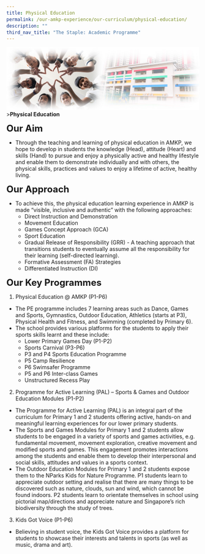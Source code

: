 ```yaml
---
title: Physical Education
permalink: /our-amkp-experience/our-curriculum/physical-education/
description: ""
third_nav_title: "The Staple: Academic Programme"
---
```

![Sub-banner](/images/sub%20banner.jpg)
&gt;**Physical Education**

**<font size="5">Our Aim</font>**

* Through the teaching and learning of physical education in AMKP, we hope to develop in students the knowledge (Head), attitude (Heart) and skills (Hand) to pursue and enjoy a physically active and healthy lifestyle and enable them to demonstrate individually and with others, the physical skills, practices and values to enjoy a lifetime of active, healthy living.

**<font size="5">Our Approach</font>**
* To achieve this, the physical education learning experience in AMKP is made “visible, inclusive and authentic” with the following approaches:
	* Direct Instruction and Demonstration
	* Movement Education
	* Games Concept Approach (GCA)
	* Sport Education
	* Gradual Release of Responsibility (GRR) - A teaching approach that transitions students to eventually assume all the responsibility for their learning (self-directed learning).
	* Formative Assessment (FA) Strategies 
	* Differentiated Instruction (DI) 

**<font size="5">Our Key Programmes</font>**
1. Physical Education @ AMKP (P1-P6) 
* The PE programme includes 7 learning areas such as Dance, Games and Sports, Gymnastics, Outdoor Education, Athletics (starts at P3), Physical Health and Fitness, and Swimming (completed by Primary 6). 
* The school provides various platforms for the students to apply their sports skills learnt and these include:
	* Lower Primary Games Day (P1-P2)
	* Sports Carnival (P3-P6)
	* P3 and P4 Sports Education Programme
	* P5 Camp Resilience
	* P6 Swimsafer Programme
	* P5 and P6 Inter-class Games
	* Unstructured Recess Play

2. Programme for Active Learning (PAL) – Sports &amp; Games and Outdoor Education Modules (P1-P2) 

* The Programme for Active Learning (PAL) is an integral part of the curriculum for Primary 1 and 2 students offering active, hands-on and meaningful learning experiences for our lower primary students. 
* The Sports and Games Modules for Primary 1 and 2 students allow students to be engaged in a variety of sports and games activities, e.g. fundamental movement, movement exploration, creative movement and modified sports and games. This engagement promotes interactions among the students and enable them to develop their interpersonal and social skills, attitudes and values in a sports context.
* The Outdoor Education Modules for Primary 1 and 2 students expose them to the NParks Kids for Nature Programme. P1 students learn to appreciate outdoor setting and realise that there are many things to be discovered such as nature, clouds, sun and wind, which cannot be found indoors. P2 students learn to orientate themselves in school using pictorial map/directions and appreciate nature and Singapore’s rich biodiversity through the study of trees.

3.  Kids Got Voice (P1-P6)
* Believing in student voice, the Kids Got Voice provides a platform for students to showcase their interests and talents in sports (as well as music, drama and art).



